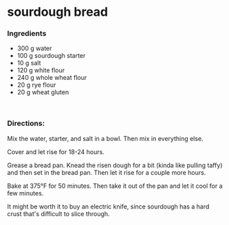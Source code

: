 # sourdough bread

### Ingredients
- 300 g water
- 100 g sourdough starter
- 10 g salt
- 120 g white flour
- 240 g whole wheat flour
- 20 g rye flour
- 20 g wheat gluten

<br>

### Directions:

Mix the water, starter, and salt in a bowl. Then mix in everything else.

Cover and let rise for 18-24 hours.

Grease a bread pan. Knead the risen dough for a bit (kinda like pulling taffy) and then set in the bread pan. Then let it rise for a couple more hours.

Bake at 375°F for 50 minutes. Then take it out of the pan and let it cool for a few minutes.

It might be worth it to buy an electric knife, since sourdough has a hard crust that's difficult to slice through.
